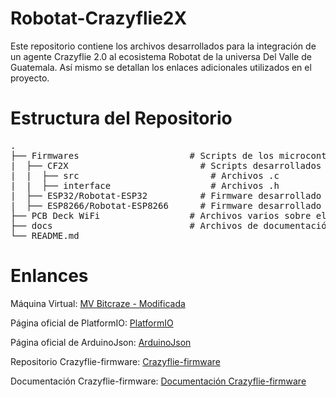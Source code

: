 # Robotat-Crazyflie2X
Este repositorio contiene los archivos desarrollados para la integración de un agente Crazyflie 2.0 al ecosistema Robotat de la universa Del Valle de Guatemala. Así mismo se detallan los enlaces adicionales utilizados en el proyecto.

# Estructura del Repositorio
<pre>
.
├── Firmwares                     # Scripts de los microcontroladores utilizados
|  ├── CF2X                         # Scripts desarrollados para un Crazyflie 2.0
|  |  ├── src                         # Archivos .c 
|  |  ├── interface                   # Archivos .h
|  ├── ESP32/Robotat-ESP32          # Firmware desarrollado para un ESP32 en PlatformIO 
|  ├── ESP8266/Robotat-ESP8266      # Firmware desarrollado para un ESP8266 en PlatformIO
├── PCB Deck WiFi                 # Archivos varios sobre el diseño del Deck Wifi
├── docs                          # Archivos de documentación
└── README.md
</pre>

# Enlances
Máquina Virtual:
[MV Bitcraze - Modificada](https://drive.google.com/file/d/18Oqa_0zlma20MqQFms9iviuOhDSBn1zF/view?usp=share_link)

Página oficial de PlatformIO:
[PlatformIO](https://platformio.org/)

Página oficial de ArduinoJson:
[ArduinoJson](https://arduinojson.org/)

Repositorio Crazyflie-firmware:
[Crazyflie-firmware](https://github.com/bitcraze/crazyflie-firmware)

Documentación Crazyflie-firmware:
[Documentación Crazyflie-firmware](https://www.bitcraze.io/documentation/repository/crazyflie-firmware/master/)

